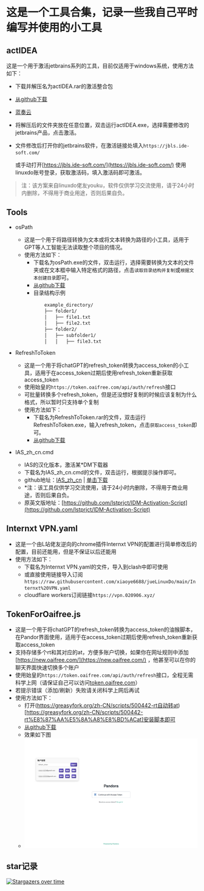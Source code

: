 # 这是一个工具合集，记录一些我自己平时编写并使用的小工具

## actIDEA

这是一个用于激活jetbrains系列的工具，目前仅适用于windows系统，使用方法如下：
- 下载并解压名为actIDEA.rar的激活整合包

- [从github下载](https://github.com/xiaoye6688/jueLinuxDo/releases/tag/v2.1.1)

- [蓝奏云](https://wwse.lanzoub.com/iSRoC299gpxa)

- 将解压后的文件夹放在任意位置，双击运行actIDEA.exe，选择需要修改的jetbrains产品，点击激活。

- 文件修改后打开你的jetbrains软件，在激活链接处填入`https://jbls.ide-soft.com/`

  或手动打开[https://jbls.ide-soft.com/](https://jbls.ide-soft.com/) 使用linuxdo账号登录，获取激活码，填入激活码即可激活。

> 注：该方案来自linuxdo佬友youku，软件仅供学习交流使用，请于24小时内删除，不得用于商业用途，否则后果自负。

## Tools
  - osPath
    - 这是一个用于将路径转换为文本或将文本转换为路径的小工具，适用于GPT等人工智能无法读取整个项目的情况。
    - 使用方法如下：
      - 下载名为osPath.exe的文件，双击运行，选择需要转换为文本的文件夹或在文本框中输入特定格式的路径，点击`读取目录结构并复制`或`根据文本创建目录`即可。
      - [从github下载](https://github.com/xiaoye6688/jueLinuxDo/releases/tag/osPath)
      - 目录结构示例
        ```
            example_directory/
            ├── folder1/
            │   ├── file1.txt
            │   ├── file2.txt
            ├── folder2/
            │   ├── subfolder1/
            │   │   ├── file3.txt
        ```
  - RefreshToToken
    - 这是一个用于将chatGPT的refresh_token转换为access_token的小工具，适用于在access_token过期后使用refresh_token重新获取access_token
    - 使用始皇的`https://token.oaifree.com/api/auth/refresh`接口
    - 可批量转换多个refresh_token，但是还没想好复制的时候应该复制为什么格式，所以暂时只支持单个复制
    - 使用方法如下：
      - 下载名为RefreshToToken.rar的文件，双击运行RefreshToToken.exe，输入refresh_token，点击`获取access_token`即可。
      - [从github下载](https://github.com/xiaoye6688/jueLinuxDo/releases/tag/Refresh_tokenToAccess_token)
  
  - IAS_zh_cn.cmd
    - IAS的汉化版本，激活某*DM下载器
    - 下载名为IAS_zh_cn.cmd的文件，双击运行，根据提示操作即可。
    - github地址：[IAS_zh_cn](https://github.com/xiaoye6688/jueLinuxDo/blob/main/Tools/IAS_zh_cn.cmd) | [单击下载](https://raw.githubusercontent.com/xiaoye6688/jueLinuxDo/refs/heads/main/Tools/IAS_zh_cn.cmd)
    - *注：该工具仅供学习交流使用，请于24小时内删除，不得用于商业用途，否则后果自负。
    - 原英文版地址：[https://github.com/lstprjct/IDM-Activation-Script](https://github.com/lstprjct/IDM-Activation-Script)

## Internxt VPN.yaml
  - 这是一个由L站佬友逆向的chrome插件Internxt VPN的配置进行简单修改后的配置，目前还能用，但是不保证以后还能用
  - 使用方法如下：
    - 下载名为Internxt VPN.yaml的文件，导入到clash中即可使用
    - 或直接使用链接导入订阅`https://raw.githubusercontent.com/xiaoye6688/jueLinuxDo/main/Internxt%20VPN.yaml`
    - cloudflare workers订阅链接`https://vpn.020906.xyz/`
  
## TokenForOaifree.js
  - 这是一个用于将chatGPT的refresh_token转换为access_token的油猴脚本，在Pandor界面使用，适用于在access_token过期后使用refresh_token重新获取access_token
  - 支持存储多个rt和其对应的at，方便多账户切换，如果你在网址规则中添加 [https://new.oaifree.com/](https://new.oaifree.com/) ，他甚至可以在你的聊天界面快速切换多个账户
  - 使用始皇的`https://token.oaifree.com/api/auth/refresh`接口，全程无需科学上网（请保证自己可以访问[token.oaifree.com](https://token.oaifree.com)）
  - 若提示错误（添加/刷新）失败请关闭科学上网后再试
  - 使用方法如下：
    - 打开(https://greasyfork.org/zh-CN/scripts/500442-rt自动转at)[https://greasyfork.org/zh-CN/scripts/500442-rt%E8%87%AA%E5%8A%A8%E8%BD%ACat]安装脚本即可
    - [从github下载](https://github.com/xiaoye6688/jueLinuxDo/blob/main/linuxDo.js)
    - 效果如下图
    - ![效果图](img/TokenForOaifree.png)

## star记录
[![Stargazers over time](https://starchart.cc/xiaoye6688/jueLinuxDo.svg?variant=adaptive)](https://starchart.cc/xiaoye6688/jueLinuxDo)
